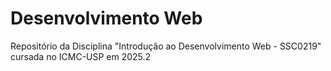 # Desenvolvimento Web
Repositório da Disciplina "Introdução ao Desenvolvimento Web - SSC0219" cursada no ICMC-USP em 2025.2
